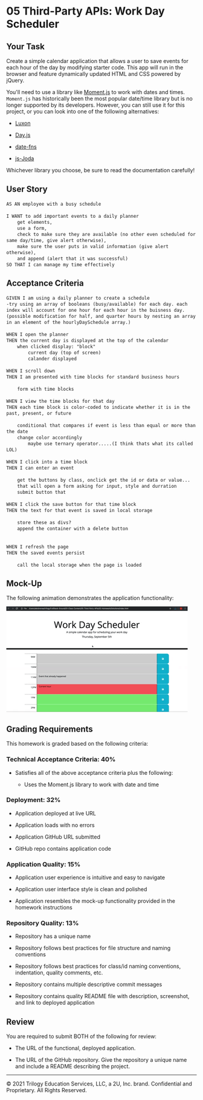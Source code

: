 # 05 Third-Party APIs: Work Day Scheduler

## Your Task

Create a simple calendar application that allows a user to save events for each hour of the day by modifying starter code. This app will run in the browser and feature dynamically updated HTML and CSS powered by jQuery.

You'll need to use a library like [Moment.js](https://momentjs.com/) to work with dates and times. `Moment.js` has historically been the most popular date/time library but is no longer supported by its developers. However, you can still use it for this project, or you can look into one of the following alternatives:

  * [Luxon](https://moment.github.io/luxon/)

  * [Day.js](https://day.js.org/)

  * [date-fns](https://date-fns.org/)

  * [js-Joda](https://js-joda.github.io/js-joda/)

Whichever library you choose, be sure to read the documentation carefully!


## User Story

```
AS AN employee with a busy schedule

I WANT to add important events to a daily planner
    get elements, 
    use a form,   
    check to make sure they are available (no other even scheduled for same day/time, give alert otherwise),
    make sure the user puts in valid information (give alert otherwise),
    and append (alert that it was successful)
SO THAT I can manage my time effectively
```


## Acceptance Criteria

```
GIVEN I am using a daily planner to create a schedule
-try using an array of booleans (busy/available) for each day. each index will account for one hour for each hour in the buisness day. (possible modification for half, and quarter hours by nesting an array in an element of the hourlyDaySchedule array.)

WHEN I open the planner
THEN the current day is displayed at the top of the calendar
    when clicked display: "block"
        current day (top of screen)
        calander displayed

WHEN I scroll down
THEN I am presented with time blocks for standard business hours

    form with time blocks

WHEN I view the time blocks for that day
THEN each time block is color-coded to indicate whether it is in the past, present, or future

    conditional that compares if event is less than equal or more than the date
    change color accordingly
        maybe use ternary operator.....(I think thats what its called LOL)

WHEN I click into a time block
THEN I can enter an event

    get the buttons by class, onclick get the id or data or value... 
    that will open a form asking for input, style and durration
    submit button that 

WHEN I click the save button for that time block
THEN the text for that event is saved in local storage

    store these as divs?
    append the container with a delete button


WHEN I refresh the page
THEN the saved events persist

    call the local storage when the page is loaded
```


## Mock-Up

The following animation demonstrates the application functionality:

![day planner demo](./Assets/05-third-party-apis-homework-demo.gif)


## Grading Requirements

This homework is graded based on the following criteria: 

### Technical Acceptance Criteria: 40%

* Satisfies all of the above acceptance criteria plus the following:

  * Uses the Moment.js library to work with date and time

### Deployment: 32%

* Application deployed at live URL

* Application loads with no errors

* Application GitHub URL submitted

* GitHub repo contains application code

### Application Quality: 15%

* Application user experience is intuitive and easy to navigate

* Application user interface style is clean and polished

* Application resembles the mock-up functionality provided in the homework instructions

### Repository Quality: 13%

* Repository has a unique name

* Repository follows best practices for file structure and naming conventions

* Repository follows best practices for class/id naming conventions, indentation, quality comments, etc.

* Repository contains multiple descriptive commit messages

* Repository contains quality README file with description, screenshot, and link to deployed application


## Review

You are required to submit BOTH of the following for review:

* The URL of the functional, deployed application.

* The URL of the GitHub repository. Give the repository a unique name and include a README describing the project.

- - -
© 2021 Trilogy Education Services, LLC, a 2U, Inc. brand. Confidential and Proprietary. All Rights Reserved.
